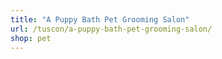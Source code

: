 ```yaml
---
title: "A Puppy Bath Pet Grooming Salon"
url: /tuscon/a-puppy-bath-pet-grooming-salon/
shop: pet
---
```

